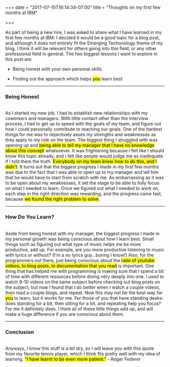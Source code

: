 +++
date = "2017-07-10T16:14:34-07:00"
title = "Thoughts on my first few months at IBM"

+++

As part of being a new hire, I was asked to share what I have learned in my
first few months at IBM. I decided it would be a good topic for a blog post,
and although it does not entirely fit the Emerging Techonology theme of my blog,
I think it will be relevant for others going into this field, or any other
professional field in general. The two biggest lessons I want to explore in this
post are:

* Being honest with your own personal skills



* Finding out the approach which helps <mark>you</mark> learn best

<hr>

<h3 id="setup">Being Honest</h3>
<br>
As I started my new job, I had to establish new relationships with my coworkers
and managers. With little contact other than the interview process, I had to
get up to speed with the goals of my team, and figure out how I could personally
contribute to reaching our goals.
One of the hardest things for me was to objectively asses my strengths and
weaknesses as they apply to my role on the team. The biggest thing I
struggled with was opening up and <mark>being able to tell my manager that I have
no knowledge about this concept</mark> whatsoever. It was frightening because I felt
like I should know this topic already, and I felt like people would judge me
as inadequate if I told them the truth. <mark>Everybody on my team knew how to do this,
and I didn't</mark>. It turns out that the biggest progress
I made in my first few months was due to the fact that I was able to open up
to my manager and tell him that he would have to start from scratch with me. As
embarrassing as it was to be open about my weaknesses, it set the stage to be
able to fully focus on what I needed to learn. Once we figured out
what I needed to work on, each step in the right direction was rewarding, and
the progress came fast, because <mark>we found the right problem to solve</mark>.
<hr>

<h3 id="setup">How Do You Learn?</h3>
<br>
Aside from being honest with my manager, the biggest progress I made in my
personal growth was being conscious about how I learn best. Small things
such as figuring out what type of music helps me be more productive, add up.
 For example, are you more productive listening to music with lyrics or without?
 (I'm a no lyrics guy...boring I know!)
Also, for the programmers out there, just being conscious about the <mark>ratio of youtube videos, to blog posts,
to documentation that you read</mark> is important. One thing that has helped me with programming
is making sure that I spend a bit of time with different resources before
diving very deeply into one. I used to watch 9-10 videos on the same
subject before checking out blog posts on the subject, but now I found that
I do better when I watch a couple videos, then read a couple blogs, and repeat.
Now this may not be the best way for <mark>you</mark>
to learn, but it works for me. For those of you that have standing desks: does
standing for a bit, then sitting for a bit, and repeating help you focus?
For me it definitely does.
 I think all of these little things add up, and
will make a huge difference if you are conscious about them.
<hr>

<h3 id="setup">Conclusion</h3>
<br>
Anyways, I know this stuff is a bit dry, so I will
leave you with this quote from my favorite tennis player, which I think fits
pretty well with my idea of learning. <mark> "I have learnt to be
even more patient."</mark> - Roger Federer
